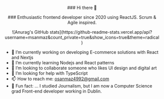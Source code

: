 <p align="center">
 ### Hi there 👋
</p>

<p align="center">
### Enthusiastic frontend developer since 2020 using ReactJS. Scrum & Agile inspired.

</p>

<div style="text-align:center"> ![Anurag's GitHub stats](https://github-readme-stats.vercel.app/api?username=msanmaz&count_private=true&show_icons=true&theme=radical)
</div>






- 🔭 I’m currently working on developing E-commerce solutions with React and Nextjs
- 🌱 I’m currently learning Nodejs and React patterns
- 👯 I’m looking to collaborate someone who likes UI design and digital art
- 🤔 I’m looking for help with TypeScript
- 📫 How to reach me: osanmaz4992@gmail.com
- 👻 Fun fact: ... I studied Journalism, but I am now a Computer Science grad Front-end developer working in Dublin.
